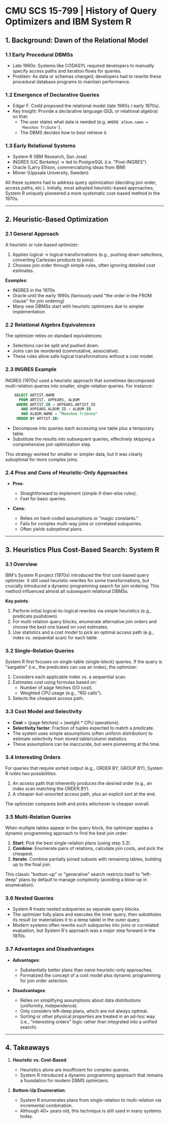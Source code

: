 # CMU SCS 15-799 | History of Query Optimizers and IBM System R

## 1. Background: Dawn of the Relational Model

### 1.1 Early Procedural DBMSs
- Late 1960s: Systems like CODASYL required developers to manually specify access paths and iteration flows for queries.
- Problem: As data or schemas changed, developers had to rewrite these procedural database programs to maintain performance.

### 1.2 Emergence of Declarative Queries
- Edgar F. Codd proposed the relational model (late 1960s / early 1970s).
- Key Insight: Provide a declarative language (SQL or relational algebra) so that:
  - The user states what data is needed (e.g. `WHERE album.name = 'Mooshoo Tribute'`).
  - The DBMS decides how to best retrieve it.

### 1.3 Early Relational Systems
- System R (IBM Research, San Jose)
- INGRES (UC Berkeley) -> led to PostgreSQL (i.e. "Post-INGRES")
- Oracle (Larry Ellison, commercializing ideas from IBM)
- Mimer (Uppsala University, Sweden)

All these systems had to address query optimization (deciding join order, access paths, etc.). Initially, most adopted heuristic-based approaches; System R uniquely pioneered a more systematic cost-based method in the 1970s.

---

## 2. Heuristic-Based Optimization

### 2.1 General Approach
A heuristic or rule-based optimizer:
1. Applies logical -> logical transformations (e.g., pushing down selections, converting Cartesian products to joins).
2. Chooses join order through simple rules, often ignoring detailed cost estimates.

**Examples**:
- INGRES in the 1970s
- Oracle until the early 1990s (famously used "the order in the FROM clause" for join ordering)
- Many new DBMSs start with heuristic optimizers due to simpler implementation

### 2.2 Relational Algebra Equivalences
The optimizer relies on standard equivalences:
- Selections can be split and pushed down.
- Joins can be reordered (commutative, associative).
- These rules allow safe logical transformations without a cost model.

### 2.3 INGRES Example
INGRES (1970s) used a heuristic approach that sometimes decomposed multi-relation queries into smaller, single-relation queries. For instance:

```sql
    SELECT ARTIST.NAME
      FROM ARTIST, APPEARS, ALBUM
     WHERE ARTIST.ID = APPEARS.ARTIST_ID
       AND APPEARS.ALBUM_ID = ALBUM.ID
       AND ALBUM.NAME = "Mooshoo Tribute"
     ORDER BY ARTIST.ID;
```

- Decompose into queries each accessing one table plus a temporary table.
- Substitute the results into subsequent queries, effectively skipping a comprehensive join optimization step.

This strategy worked for smaller or simpler data, but it was clearly suboptimal for more complex joins.

### 2.4 Pros and Cons of Heuristic-Only Approaches

- **Pros**:
  - Straightforward to implement (simple if-then-else rules).
  - Fast for basic queries.

- **Cons**:
  - Relies on hard-coded assumptions or "magic constants."
  - Fails for complex multi-way joins or correlated subqueries.
  - Often yields suboptimal plans.

---

## 3. Heuristics Plus Cost-Based Search: System R

### 3.1 Overview
IBM's System R project (1970s) introduced the first cost-based query optimizer. It still used heuristic rewrites for some transformations, but crucially introduced a dynamic programming search for join ordering. This method influenced almost all subsequent relational DBMSs.

**Key points**:
1. Perform initial logical-to-logical rewrites via simple heuristics (e.g., predicate pushdown).
2. For multi-relation query blocks, enumerate alternative join orders and choose the best one based on cost estimates.
3. Use statistics and a cost model to pick an optimal access path (e.g., index vs. sequential scan) for each table.

### 3.2 Single-Relation Queries
System R first focuses on single-table (single-block) queries. If the query is "sargable" (i.e., the predicates can use an index), the optimizer:
1. Considers each applicable index vs. a sequential scan.
2. Estimates cost using formulas based on:
   - Number of page fetches (I/O cost).
   - Weighted CPU usage (e.g., "RSI calls").
3. Selects the cheapest access path.

### 3.3 Cost Model and Selectivity
- **Cost** = (page fetches) + (weight * CPU operations).
- **Selectivity factor**: Fraction of tuples expected to match a predicate.
- The system uses simple assumptions (often uniform distribution) to estimate selectivity from stored table/column statistics.
- These assumptions can be inaccurate, but were pioneering at the time.

### 3.4 Interesting Orders
For queries that require sorted output (e.g., ORDER BY, GROUP BY), System R notes two possibilities:
1. An access path that inherently produces the desired order (e.g., an index scan matching the ORDER BY).
2. A cheaper-but-unsorted access path, plus an explicit sort at the end.

The optimizer compares both and picks whichever is cheaper overall.

### 3.5 Multi-Relation Queries
When multiple tables appear in the query block, the optimizer applies a dynamic programming approach to find the best join order:

1. **Start**: Pick the best single-relation plans (using step 3.2).
2. **Combine**: Enumerate pairs of relations, calculate join costs, and pick the cheapest.
3. **Iterate**: Combine partially joined subsets with remaining tables, building up to the final join.

This classic "bottom-up" or "generative" search restricts itself to "left-deep" plans by default to manage complexity (avoiding a blow-up in enumeration).

### 3.6 Nested Queries
- System R treats nested subqueries as separate query blocks.
- The optimizer fully plans and executes the inner query, then substitutes its result (or materializes it to a temp table) in the outer query.
- Modern systems often rewrite such subqueries into joins or correlated evaluation, but System R's approach was a major step forward in the 1970s.

### 3.7 Advantages and Disadvantages

- **Advantages**:
  - Substantially better plans than naive heuristic-only approaches.
  - Formalized the concept of a cost model plus dynamic programming for join order selection.

- **Disadvantages**:
  - Relies on simplifying assumptions about data distributions (uniformity, independence).
  - Only considers left-deep plans, which are not always optimal.
  - Sorting or other physical properties are treated in an ad-hoc way (i.e., "interesting orders" logic rather than integrated into a unified search).

---

## 4. Takeaways

1. **Heuristic vs. Cost-Based**:
   - Heuristics alone are insufficient for complex queries.
   - System R introduced a dynamic programming approach that remains a foundation for modern DBMS optimizers.

2. **Bottom-Up Enumeration**:
   - System R enumerates plans from single-relation to multi-relation via incremental combination.
   - Although 40+ years old, this technique is still used in many systems today.